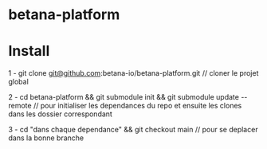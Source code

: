 # betana-platform

# Install

1 - git clone git@github.com:betana-io/betana-platform.git // cloner le projet global

2 - cd betana-platform && git submodule init && git submodule update --remote // pour initialiser les dependances du repo et ensuite les clones dans les dossier correspondant

3 - cd "dans chaque dependance" && git checkout main // pour se deplacer dans la bonne branche
